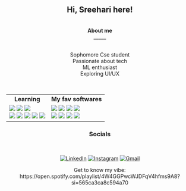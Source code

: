  <h2 align="center">Hi, Sreehari here!</h2>
 
<br>
   <div align="center"><strong>About me<br>_____</strong></div>
<br>


<div align="center" >
 <p >Sophomore Cse student<br>
 Passionate about tech<br>
  ML enthusiast<br>
 Exploring UI/UX</p>
</div>
<br>




<table width="100%" cellspacing="0" cellpadding="0" align="center">
<tbody>
<tr>
<td align="center"><strong>Learning</strong></td>
<td align="center"><strong>My fav softwares</strong></td>
</tr>
<tr>
<td>
   <img src = "https://img.shields.io/badge/HTML-239120?style=for-the-badge&logo=html5&logoColor=white">
   <img src = "https://img.shields.io/badge/CSS-239120?&style=for-the-badge&logo=css3&logoColor=white">
   <img src = "https://img.shields.io/badge/Bootstrap-563D7C?style=for-the-badge&logo=bootstrap&logoColor=white">
 <br>
 <img src = "https://img.shields.io/badge/JavaScript-323330?style=for-the-badge&logo=javascript&logoColor=F7DF1E">
  <img src = "https://img.shields.io/badge/Figma-F24E1E?style=for-the-badge&logo=figma&logoColor=white">
 <img src ="https://img.shields.io/badge/Weights_&_Biases-FFBE00?style=for-the-badge&logo=WeightsAndBiases&logoColor=white">
 <img src ="https://img.shields.io/badge/TensorFlow-FF6F00?style=for-the-badge&logo=tensorflow&logoColor=white">
 <img src =" 	https://img.shields.io/badge/Kotlin-0095D5?&style=for-the-badge&logo=kotlin&logoColor=white">
 
</td>
<td>

   <img src = "https://img.shields.io/badge/Visual_Studio-5C2D91?style=for-the-badge&logo=visual%20studio&logoColor=white">
   <img src ="https://img.shields.io/badge/Windows-0078D6?style=for-the-badge&logo=windows&logoColor=white">
   <img src ="https://img.shields.io/badge/Spotify-1ED760?&style=for-the-badge&logo=spotify&logoColor=white">
 <img src = " 	https://img.shields.io/badge/Express.js-404D59?style=for-the-badge">
 <br>
<img src = "https://img.shields.io/badge/YouTube-FF0000?style=for-the-badge&logo=youtube&logoColor=white">
  <img src = "https://img.shields.io/badge/FIFA-B7312F?style=for-the-badge&logo=fifa&logoColor=white">
  <img src = "https://img.shields.io/badge/PyCharm-000000.svg?&style=for-the-badge&logo=PyCharm&logoColor=white">
 <img src = "https://img.shields.io/badge/Firefox_Browser-FF7139?style=for-the-badge&logo=Firefox-Browser&logoColor=white">
 
 
 
</td>
</tr>
</tbody>
</table>


 <h3 align="center">Socials</h3>
 <br>
 <div align="center">

<a href="https://www.linkedin.com/in/sreehari-suresh-186a1a222" target="_blank"><img alt="LinkedIn" src="https://img.shields.io/badge/LinkedIn-0077B5?style=for-the-badge&logo=linkedin&logoColor=white"></a> 
<a href="https://instagram.com/000raspberry?igshid=YmMyMTA2M2Y=" target="_blank"><img alt="Instagram" src="https://img.shields.io/badge/Instagram-E4405F?style=for-the-badge&logo=instagram&logoColor=white"></a> 
<a href="mailto:sreeharisureshmltr@gmail.com" target="_blank"><img alt="Gmail" src="https://img.shields.io/badge/Gmail-D14836?style=for-the-badge&logo=gmail&logoColor=white"></a>
 
 
 
 <p>Get to know my vibe: https://open.spotify.com/playlist/4W4GGPwcWJDFqV4hfms9A8?si=565ca3ca8c594a70</p>
    
  
 </div>


